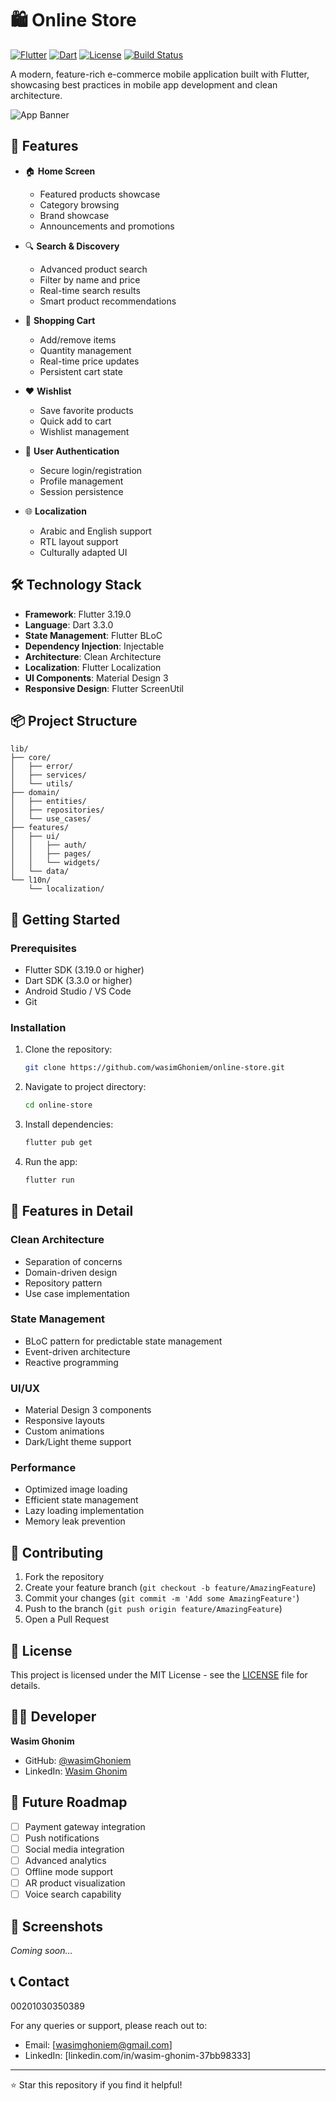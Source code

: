 # 🛍️ Online Store

[![Flutter](https://img.shields.io/badge/Flutter-3.19.0-blue.svg)](https://flutter.dev)
[![Dart](https://img.shields.io/badge/Dart-3.3.0-blue.svg)](https://dart.dev)
[![License](https://img.shields.io/badge/License-MIT-green.svg)](LICENSE)
[![Build Status](https://img.shields.io/badge/Build-Passing-brightgreen.svg)](https://github.com/wasimGhoniem/online-store)

A modern, feature-rich e-commerce mobile application built with Flutter, showcasing best practices
in mobile app development and clean architecture.

![App Banner](assets/images/banner.png)

## 📱 Features

- 🏠 **Home Screen**
  - Featured products showcase
  - Category browsing
  - Brand showcase
  - Announcements and promotions

- 🔍 **Search & Discovery**
  - Advanced product search
  - Filter by name and price
  - Real-time search results
  - Smart product recommendations

- 🛒 **Shopping Cart**
  - Add/remove items
  - Quantity management
  - Real-time price updates
  - Persistent cart state

- ❤️ **Wishlist**
  - Save favorite products
  - Quick add to cart
  - Wishlist management

- 👤 **User Authentication**
  - Secure login/registration
  - Profile management
  - Session persistence

- 🌐 **Localization**
  - Arabic and English support
  - RTL layout support
  - Culturally adapted UI

## 🛠️ Technology Stack

- **Framework**: Flutter 3.19.0
- **Language**: Dart 3.3.0
- **State Management**: Flutter BLoC
- **Dependency Injection**: Injectable
- **Architecture**: Clean Architecture
- **Localization**: Flutter Localization
- **UI Components**: Material Design 3
- **Responsive Design**: Flutter ScreenUtil

## 📦 Project Structure

```
lib/
├── core/
│   ├── error/
│   ├── services/
│   └── utils/
├── domain/
│   ├── entities/
│   ├── repositories/
│   └── use_cases/
├── features/
│   ├── ui/
│   │   ├── auth/
│   │   ├── pages/
│   │   └── widgets/
│   └── data/
└── l10n/
    └── localization/
```

## 🚀 Getting Started

### Prerequisites

- Flutter SDK (3.19.0 or higher)
- Dart SDK (3.3.0 or higher)
- Android Studio / VS Code
- Git

### Installation

1. Clone the repository:
   ```bash
   git clone https://github.com/wasimGhoniem/online-store.git
   ```

2. Navigate to project directory:
   ```bash
   cd online-store
   ```

3. Install dependencies:
   ```bash
   flutter pub get
   ```

4. Run the app:
   ```bash
   flutter run
   ```

## 🎯 Features in Detail

### Clean Architecture

- Separation of concerns
- Domain-driven design
- Repository pattern
- Use case implementation

### State Management

- BLoC pattern for predictable state management
- Event-driven architecture
- Reactive programming

### UI/UX

- Material Design 3 components
- Responsive layouts
- Custom animations
- Dark/Light theme support

### Performance

- Optimized image loading
- Efficient state management
- Lazy loading implementation
- Memory leak prevention

## 🤝 Contributing

1. Fork the repository
2. Create your feature branch (`git checkout -b feature/AmazingFeature`)
3. Commit your changes (`git commit -m 'Add some AmazingFeature'`)
4. Push to the branch (`git push origin feature/AmazingFeature`)
5. Open a Pull Request

## 📝 License

This project is licensed under the MIT License - see the [LICENSE](LICENSE) file for details.

## 👨‍💻 Developer

**Wasim Ghonim**

- GitHub: [@wasimGhoniem](https://github.com/wasimGhoniem)
- LinkedIn: [Wasim Ghonim](linkedin.com/in/wasim-ghonim-37bb98333)

## 🔮 Future Roadmap

- [ ] Payment gateway integration
- [ ] Push notifications
- [ ] Social media integration
- [ ] Advanced analytics
- [ ] Offline mode support
- [ ] AR product visualization
- [ ] Voice search capability

## 📸 Screenshots

*Coming soon...*

## 📞 Contact
00201030350389

For any queries or support, please reach out to:

- Email: [wasimghoniem@gmail.com]
- LinkedIn: [linkedin.com/in/wasim-ghonim-37bb98333]

---

⭐ Star this repository if you find it helpful!

